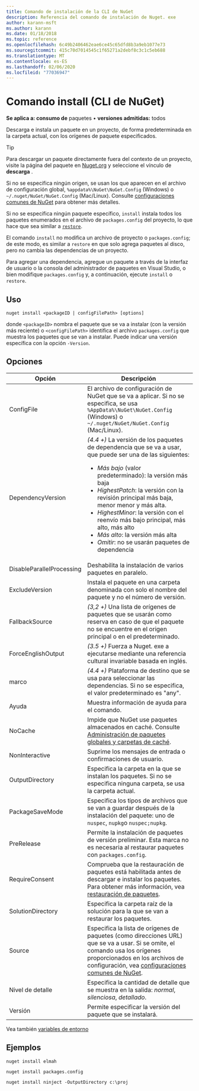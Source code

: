 ```yaml
---
title: Comando de instalación de la CLI de NuGet
description: Referencia del comando de instalación de Nuget. exe
author: karann-msft
ms.author: karann
ms.date: 01/18/2018
ms.topic: reference
ms.openlocfilehash: 6c49b2406462eae6ce45c65dfd8b3a9eb1077e73
ms.sourcegitcommit: 415c70d7014545c1f65271a2debf8c3c1c5eb688
ms.translationtype: MT
ms.contentlocale: es-ES
ms.lasthandoff: 02/06/2020
ms.locfileid: "77036947"
---
```

# <a name="install-command-nuget-cli"></a>Comando install (CLI de NuGet)

**Se aplica a: consumo de** paquetes &bullet; **versiones admitidas:** todos

Descarga e instala un paquete en un proyecto, de forma predeterminada en la carpeta actual, con los orígenes de paquete especificados.

> [!Tip]
> Para descargar un paquete directamente fuera del contexto de un proyecto, visite la página del paquete en [Nuget.org](https://www.nuget.org) y seleccione el vínculo de **descarga** .

Si no se especifica ningún origen, se usan los que aparecen en el archivo de configuración global, `%appdata%\NuGet\NuGet.Config` (Windows) o `~/.nuget/NuGet/NuGet.Config` (Mac/Linux). Consulte [configuraciones comunes de NuGet](../../consume-packages/configuring-nuget-behavior.md) para obtener más detalles.

Si no se especifica ningún paquete específico, `install` instala todos los paquetes enumerados en el archivo de `packages.config` del proyecto, lo que hace que sea similar a [`restore`](cli-ref-restore.md).

El comando `install` no modifica un archivo de proyecto o `packages.config`; de este modo, es similar a `restore` en que solo agrega paquetes al disco, pero no cambia las dependencias de un proyecto.

Para agregar una dependencia, agregue un paquete a través de la interfaz de usuario o la consola del administrador de paquetes en Visual Studio, o bien modifique `packages.config` y, a continuación, ejecute `install` o `restore`.

## <a name="usage"></a>Uso

```cli
nuget install <packageID | configFilePath> [options]
```

donde `<packageID>` nombra el paquete que se va a instalar (con la versión más reciente) o `<configFilePath>` identifica el archivo `packages.config` que muestra los paquetes que se van a instalar. Puede indicar una versión específica con la opción `-Version`.

## <a name="options"></a>Opciones

| Opción | Descripción |
| --- | --- |
| ConfigFile | El archivo de configuración de NuGet que se va a aplicar. Si no se especifica, se usa `%AppData%\NuGet\NuGet.Config` (Windows) o `~/.nuget/NuGet/NuGet.Config` (Mac/Linux).|
| DependencyVersion | *(4.4 +)* La versión de los paquetes de dependencia que se va a usar, que puede ser una de las siguientes:<br/><ul><li>*Más bajo* (valor predeterminado): la versión más baja</li><li>*HighestPatch*: la versión con la revisión principal más baja, menor menor y más alta.</li><li>*HighestMinor*: la versión con el reenvío más bajo principal, más alto, más alto</li><li>*Más alto*: la versión más alta</li><li>*Omitir*: no se usarán paquetes de dependencia</li></ul> |
| DisableParallelProcessing | Deshabilita la instalación de varios paquetes en paralelo. |
| ExcludeVersion | Instala el paquete en una carpeta denominada con solo el nombre del paquete y no el número de versión. |
| FallbackSource | *(3,2 +)* Una lista de orígenes de paquetes que se usarán como reserva en caso de que el paquete no se encuentre en el origen principal o en el predeterminado. |
| ForceEnglishOutput | *(3.5 +)* Fuerza a Nuget. exe a ejecutarse mediante una referencia cultural invariable basada en inglés. |
| marco | *(4.4 +)* Plataforma de destino que se usa para seleccionar las dependencias. Si no se especifica, el valor predeterminado es "any". |
| Ayuda | Muestra información de ayuda para el comando. |
| NoCache | Impide que NuGet use paquetes almacenados en caché. Consulte [Administración de paquetes globales y carpetas de caché](../../consume-packages/managing-the-global-packages-and-cache-folders.md). |
| NonInteractive | Suprime los mensajes de entrada o confirmaciones de usuario. |
| OutputDirectory | Especifica la carpeta en la que se instalan los paquetes. Si no se especifica ninguna carpeta, se usa la carpeta actual. |
| PackageSaveMode | Especifica los tipos de archivos que se van a guardar después de la instalación del paquete: uno de `nuspec`, `nupkg`o `nuspec;nupkg`. |
| PreRelease | Permite la instalación de paquetes de versión preliminar. Esta marca no es necesaria al restaurar paquetes con `packages.config`. |
| RequireConsent | Comprueba que la restauración de paquetes está habilitada antes de descargar e instalar los paquetes. Para obtener más información, vea [restauración de paquetes](../../consume-packages/package-restore.md). |
| SolutionDirectory | Especifica la carpeta raíz de la solución para la que se van a restaurar los paquetes. |
| Source | Especifica la lista de orígenes de paquetes (como direcciones URL) que se va a usar. Si se omite, el comando usa los orígenes proporcionados en los archivos de configuración, vea [configuraciones comunes de NuGet](../../consume-packages/configuring-nuget-behavior.md). |
| Nivel de detalle | Especifica la cantidad de detalle que se muestra en la salida: *normal*, *silenciosa*, *detallado*. |
| Versión | Permite especificar la versión del paquete que se instalará. |

Vea también [variables de entorno](cli-ref-environment-variables.md)

## <a name="examples"></a>Ejemplos

```cli
nuget install elmah

nuget install packages.config

nuget install ninject -OutputDirectory c:\proj
```
